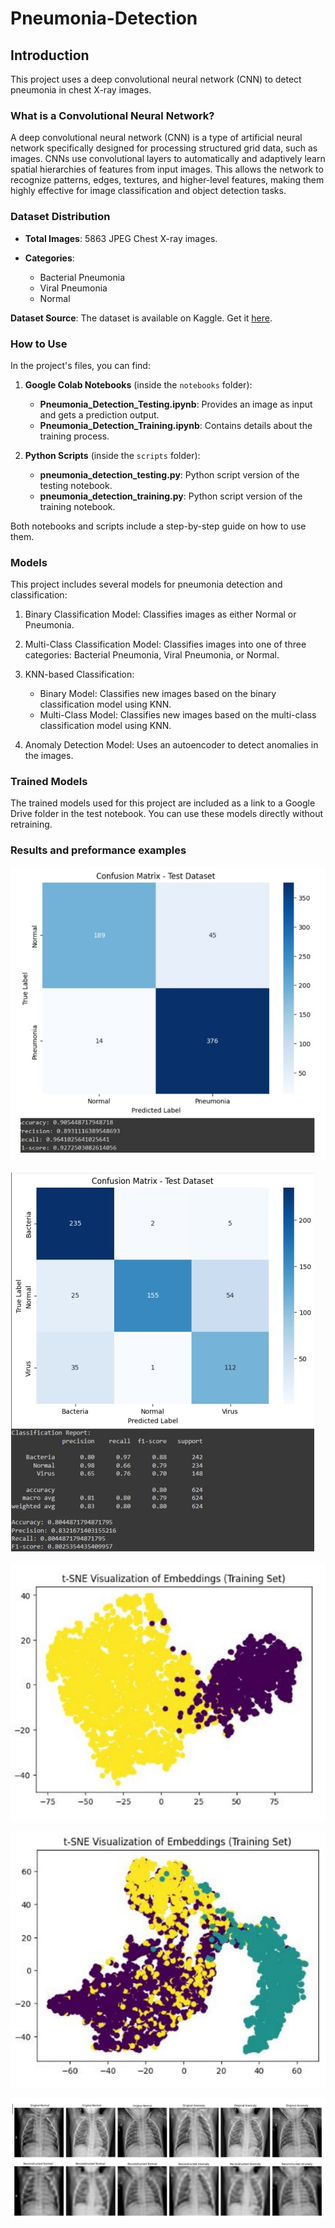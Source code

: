 # Pneumonia-Detection

## Introduction

This project uses a deep convolutional neural network (CNN) to detect pneumonia in chest X-ray images.

### What is a Convolutional Neural Network?

A deep convolutional neural network (CNN) is a type of artificial neural network specifically designed for processing structured grid data, such as images. CNNs use convolutional layers to automatically and adaptively learn spatial hierarchies of features from input images. This allows the network to recognize patterns, edges, textures, and higher-level features, making them highly effective for image classification and object detection tasks.

### Dataset Distribution

- **Total Images**: 5863 JPEG Chest X-ray images.

- **Categories**: 
  - Bacterial Pneumonia
  - Viral Pneumonia
  - Normal

**Dataset Source**: The dataset is available on Kaggle. Get it [here](https://www.kaggle.com/datasets/paultimothymooney/chest-xray-pneumonia).

### How to Use

In the project's files, you can find:

1. **Google Colab Notebooks** (inside the `notebooks` folder):
   - **Pneumonia_Detection_Testing.ipynb**: Provides an image as input and gets a prediction output.
   - **Pneumonia_Detection_Training.ipynb**: Contains details about the training process.

2. **Python Scripts** (inside the `scripts` folder):
   - **pneumonia_detection_testing.py**: Python script version of the testing notebook.
   - **pneumonia_detection_training.py**: Python script version of the training notebook.

Both notebooks and scripts include a step-by-step guide on how to use them.

### Models

This project includes several models for pneumonia detection and classification:

1. Binary Classification Model: Classifies images as either Normal or Pneumonia.

2. Multi-Class Classification Model: Classifies images into one of three categories: Bacterial Pneumonia, Viral Pneumonia, or Normal.

3. KNN-based Classification:

    - Binary Model: Classifies new images based on the binary classification model using KNN.
    - Multi-Class Model: Classifies new images based on the multi-class classification model using KNN.

4. Anomaly Detection Model: Uses an autoencoder to detect anomalies in the images.

### Trained Models

The trained models used for this project are included as a link to a Google Drive folder in the test notebook. You can use these models directly without retraining.

### Results and preformance examples
 
 ![Confusion Matrix - Test Set A1 - binary class classification](Example_images/A1_testset_confusion_matrix.jpg)

 ![Confusion Matrix - Test Set A2 - multi class classification](Example_images/A2_testset_confusion_matrix.jpg)

 ![Binary t-SNE Visualization](Example_images/B_Binary_t-SNE.jpg)

 ![Multi-Class t-SNE Visualization](Example_images/B_Multi_Class_t-SNE.jpg)

 ![Original and Reconstructed images from anomaly detection](Example_images/D_Reconstructed_Detection.jpg)